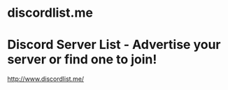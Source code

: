 # discordlist.me
<h1>Discord Server List - Advertise your server or find one to join!</h1>

http://www.discordlist.me/

